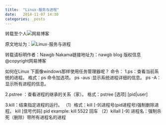 ```yaml
---
title:  "Linux-服务与进程"
date:   2014-11-07 14:30
categories: _posts
---
```

转载至个人![网易博客](http://bgwan.blog.163.com/)

原文地址为：![Linux-服务与进程](http://bgwan.blog.163.com/blog/static/2393010162014107102434169/)

转载请标明作者：Nawgb Nakama链接地址为：nawgb blog  版权信息@copyright网易博客


如何在Linux 下面像windows那样使用任务管理器呢？
命令：
1.ps：查看当前系统的进程。
格式：ps  命令加选项。
ps -aus :显示系统进程详细的信息。
ps -A：显示所有进程的信息。


2.pstree ：查看进程的继承的关系（家）。
格式：pstree [选项] [pid|user]


3.kill：结束指定进程的运行。
（1）格式：kill  [-9]进程号(pid进程号)强制删除进程。
kill [信号代码] pid
example:
kill 5522 回车
（2）killall  [-9] 进程名：强制杀死（删除）带所有进程名的进程


